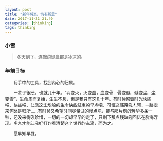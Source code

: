 ```yaml
---
layout: post
title: "新年将至，情有所思"
date: 2017-11-22 21:40
categories: [thinking]
tags: thinking
---
```


### 小雪

> 冬天到了，连敲的键盘都是冰凉的。

### 年前目标

&emsp;&emsp;用手中的工具，找到內心的归属。

&emsp;&emsp;一辈子很长，也就几十年。“羽变火，火变血，血变骨，骨变髓，髓变尘，尘变雪”，生命周而复始，生生不息，但是我只有这几十年。有时候盼着时光快些吧，快些吧，让我这尘埃般的生命快些结束的早点吧，可惜这感殇的人阿，一路走来何处是归所......有时候又希望时间尽量过的慢点吧，能与那片刻的芳华多呆一秒，还没来得及珍惜，一切的一切却早早的走了，只剩下那点残缺的回忆在脑海浮现。多久才能让我好好的看清楚这个世界的点滴，而为之。

&emsp;&emsp;愿早知早觉。
